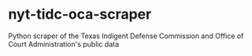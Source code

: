 # nyt-tidc-oca-scraper
 Python scraper of the Texas Indigent Defense Commission and Office of Court Administration's public data
